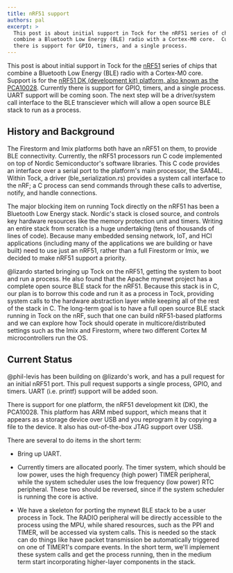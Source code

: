 ```yaml
---
title: nRF51 support
authors: pal
excerpt: >
  This post is about initial support in Tock for the nRF51 series of chips that
  combine a Bluetooth Low Energy (BLE) radio with a Cortex-M0 core.  Currently
  there is support for GPIO, timers, and a single process.
---
```


This post is about initial support in Tock for the
[nRF51](https://www.nordicsemi.com/eng/Products/nRF51-Series-SoC) series of
chips that combine a Bluetooth Low Energy (BLE) radio with a Cortex-M0 core.
Support is for the [nRF51 DK (development kit) platform, also known as the
PCA10028](https://www.nordicsemi.com/eng/Products/nRF51-DK).  Currently there
is support for GPIO, timers, and a single process. UART support will be coming
soon. The next step will be a driver/system call interface to the BLE
transciever which will allow a open source BLE stack to run as a process.

## History and Background

The Firestorm and Imix platforms both have an nRF51 on them, to provide BLE
connectivity. Currently, the nRF51 processors run C code implemented on top of
Nordic Semiconductor's software libraries.  This C code provides an interface
over a serial port to the platform's main processor, the SAM4L. Within Tock, a
driver (ble_serialization.rs) provides a system call interface to the nRF; a C
process can send commands through these calls to advertise, notify, and handle
connections.

The major blocking item on running Tock directly on the nRF51 has been a
Bluetooth Low Energy stack. Nordic's stack is closed source, and controls key
hardware resources like the memory protection unit and timers. Writing an
entire stack from scratch is a huge undertaking (tens of thousands of lines of
code).  Because many embedded sensing network, IoT, and HCI applications
(including many of the applications we are building or have built) need to use
just an nRF51, rather than a full Firestorm or Imix, we decided to make nRF51
support a priority.

@lizardo started bringing up Tock on the nRF51, getting the system to boot and
run a process. He also found that the Apache mynewt project has a complete open
source BLE stack for the nRF51. Because this stack is in C, our plan is to
borrow this code and run it as a process in Tock, providing system calls to the
hardware abstraction layer while keeping all of the rest of the stack in C. The
long-term goal is to have a full open source BLE stack running in Tock on the
nRF, such that one can build nRF51-based platforms and we can explore how Tock
should operate in multicore/distributed settings such as the Imix and
Firestorm, where two different Cortex M microcontrollers run the OS.


## Current Status

@phil-levis has been building on @lizardo's work, and has a pull request for an
initial nRF51 port. This pull request supports a single process, GPIO, and
timers. UART (i.e. printf) support will be added soon.

There is support for one platform, the nRF51 development kit (DK), the
PCA10028. This platform has ARM mbed support, which means that it appears as a
storage device over USB and you reprogram it by copying a file to the device.
It also has out-of-the-box JTAG support over USB.  

There are several to do items in the short term:

  * Bring up UART.

  * Currently timers are allocated poorly. The timer system, which should be
    low power, uses the high frequency (high power) TIMER peripheral, while the
    system scheduler uses the low frequency (low power) RTC peripheral. These
    two should be reversed, since if the system scheduler is running the core
    is active.

  * We have a skeleton for porting the mynewt BLE stack to be a user process in
    Tock. The RADIO peripheral will be directly accessible to the process using
    the MPU, while shared resources, such as the PPI and TIMER, will be
    accessed via system calls. This is needed so the stack can do things like
    have packet transmission be automatically triggered on one of TIMER1's
    compare events. In the short term, we'll implement these system calls and
    get the process running, then in the medium term start incorporating
    higher-layer components in the stack.


